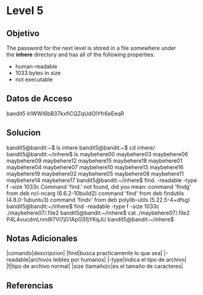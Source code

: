 # Level 5
## Objetivo
The password for the next level is stored in a file somewhere under the **inhere** directory and has all of the following properties:
-   human-readable
-   1033 bytes in size
-   not executable
## Datos de Acceso
bandit5
lrIWWI6bB37kxfiCQZqUdOIYfr6eEeqR 
## Solucion
bandit5@bandit:~$ ls
inhere
bandit5@bandit:~$ cd inhere/
bandit5@bandit:~/inhere$ ls
maybehere00  maybehere03  maybehere06  maybehere09  maybehere12  maybehere15  maybehere18
maybehere01  maybehere04  maybehere07  maybehere10  maybehere13  maybehere16  maybehere19
maybehere02  maybehere05  maybehere08  maybehere11  maybehere14  maybehere17
bandit5@bandit:~/inhere$ find. -readable -type f -size 1033c
Command 'find.' not found, did you mean:
  command 'findg' from deb ncl-ncarg (6.6.2-10build2)
  command 'find' from deb findutils (4.8.0-1ubuntu3)
  command 'findv' from deb polylib-utils (5.22.5-4+dfsg)
bandit5@bandit:~/inhere$ find -readable -type f -size 1033c
./maybehere07/.file2
bandit5@bandit:~/inhere$ cat ./maybehere07/.file2
P4L4vucdmLnm8I7Vl7jG1ApGSfjYKqJU
bandit5@bandit:~/inhere$
## Notas Adicionales
|comando|descripcion|
|find|busca practicamente lo que sea|
|-readable|archivos leibles por humanos|
|-type|indica el tipo de archivo|
|f|tipo de archivo normal|
|size (tamaño)c|es el tamaño de caracteres|
## Referencias